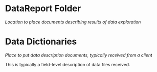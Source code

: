# DataReport Folder

_Location to place documents describing results of data exploration_

# Data Dictionaries

_Place to put data description documents, typically received from a client_

This is typically a field-level description of data files received.

